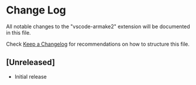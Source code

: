 # Change Log

All notable changes to the "vscode-armake2" extension will be documented in this file.

Check [Keep a Changelog](http://keepachangelog.com/) for recommendations on how to structure this file.

## [Unreleased]

- Initial release